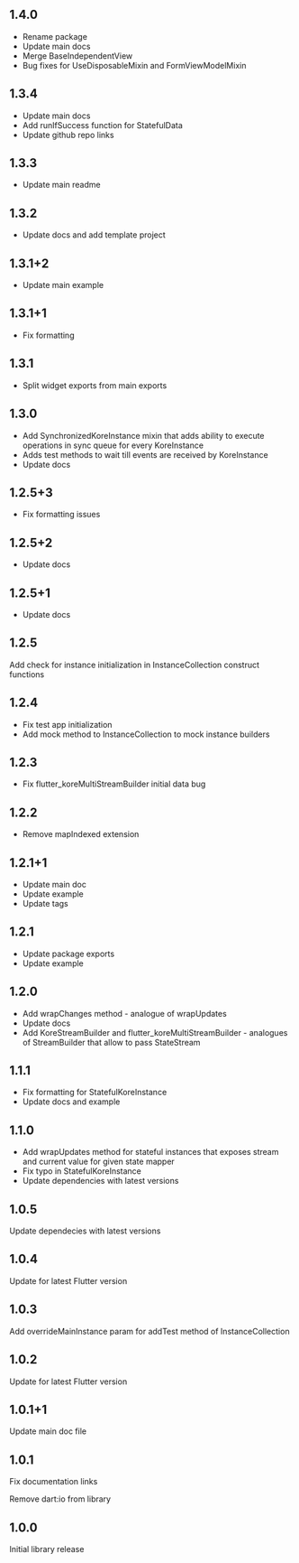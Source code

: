 ## 1.4.0

- Rename package
- Update main docs
- Merge BaseIndependentView
- Bug fixes for UseDisposableMixin and FormViewModelMixin

## 1.3.4

- Update main docs
- Add runIfSuccess function for StatefulData
- Update github repo links

## 1.3.3

- Update main readme

## 1.3.2

- Update docs and add template project

## 1.3.1+2

- Update main example

## 1.3.1+1

- Fix formatting

## 1.3.1

- Split widget exports from main exports

## 1.3.0

- Add SynchronizedKoreInstance mixin that adds ability to execute operations in sync queue for every KoreInstance
- Adds test methods to wait till events are received by KoreInstance
- Update docs

## 1.2.5+3

- Fix formatting issues

## 1.2.5+2

- Update docs

## 1.2.5+1

- Update docs

## 1.2.5

Add check for instance initialization in InstanceCollection construct functions

## 1.2.4

- Fix test app initialization
- Add mock method to InstanceCollection to mock instance builders

## 1.2.3

- Fix flutter_koreMultiStreamBuilder initial data bug

## 1.2.2

- Remove mapIndexed extension

## 1.2.1+1

- Update main doc
- Update example
- Update tags

## 1.2.1

- Update package exports
- Update example

## 1.2.0

- Add wrapChanges method - analogue of wrapUpdates
- Update docs
- Add KoreStreamBuilder and flutter_koreMultiStreamBuilder - analogues of StreamBuilder that allow to pass StateStream

## 1.1.1

- Fix formatting for StatefulKoreInstance
- Update docs and example

## 1.1.0

- Add wrapUpdates method for stateful instances that exposes stream and current value for given state mapper
- Fix typo in StatefulKoreInstance
- Update dependencies with latest versions

## 1.0.5

Update dependecies with latest versions

## 1.0.4

Update for latest Flutter version

## 1.0.3

Add overrideMainInstance param for addTest method of InstanceCollection

## 1.0.2

Update for latest Flutter version

## 1.0.1+1

Update main doc file

## 1.0.1

Fix documentation links

Remove dart:io from library

## 1.0.0

Initial library release
